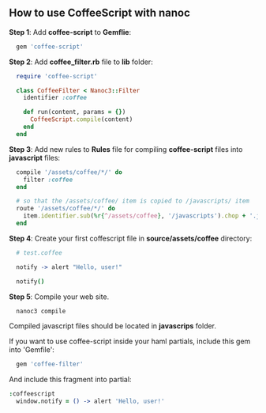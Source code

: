 ## How to use CoffeeScript with nanoc

**Step 1**: Add **coffee-script** to **Gemflie**:

```ruby
  gem 'coffee-script'
```

**Step 2**: Add **coffee_filter.rb** file to **lib** folder:

```ruby
  require 'coffee-script'

  class CoffeeFilter < Nanoc3::Filter
    identifier :coffee

    def run(content, params = {})
      CoffeeScript.compile(content)
    end
  end
```

**Step 3**: Add new rules to **Rules** file for compiling **coffee-script** files into **javascript** files:

```ruby
  compile '/assets/coffee/*/' do
    filter :coffee
  end

  # so that the /assets/coffee/ item is copied to /javascripts/ item
  route '/assets/coffee/*/' do
    item.identifier.sub(%r{^/assets/coffee}, '/javascripts').chop + '.js'
  end
```

**Step 4**: Create your first coffescript file in **source/assets/coffee** directory:

```coffee
  # test.coffee

  notify -> alert "Hello, user!"

  notify()
```

**Step 5**: Compile your web site.

```ruby
  nanoc3 compile
```

Compiled javascript files should be located in **javascrips** folder.

If you want to use coffee-script inside your haml partials, include this gem into 'Gemfile':

```ruby
  gem 'coffee-filter'
```

And include this fragment into partial:

```coffee
:coffeescript
  window.notify = () -> alert 'Hello, user!'
```
